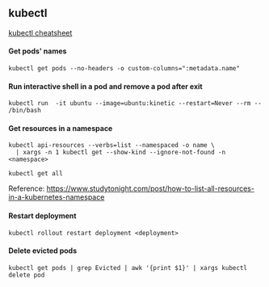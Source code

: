 ## kubectl

[kubectl cheatsheet](https://kubernetes.io/docs/reference/kubectl/cheatsheet/)

#### Get pods' names

```
kubectl get pods --no-headers -o custom-columns=":metadata.name"
```

#### Run interactive shell in a pod and remove a pod after exit

```
kubectl run  -it ubuntu --image=ubuntu:kinetic --restart=Never --rm -- /bin/bash
```

#### Get resources in a namespace

```
kubectl api-resources --verbs=list --namespaced -o name \
  | xargs -n 1 kubectl get --show-kind --ignore-not-found -n <namespace>
```

```
kubectl get all
```

Reference: https://www.studytonight.com/post/how-to-list-all-resources-in-a-kubernetes-namespace

#### Restart deployment

```
kubectl rollout restart deployment <deployment>
```

#### Delete evicted pods

```
kubectl get pods | grep Evicted | awk '{print $1}' | xargs kubectl delete pod
```
